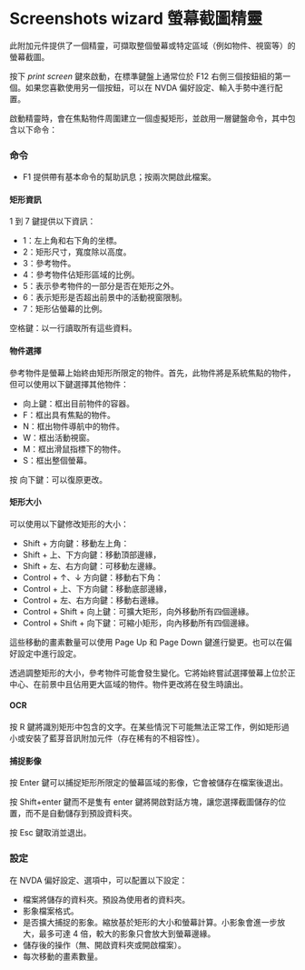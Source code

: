 # Screenshots wizard 螢幕截圖精靈

此附加元件提供了一個精靈，可擷取整個螢幕或特定區域（例如物件、視窗等）的螢幕截圖。

按下 _print screen_ 鍵來啟動，在標準鍵盤上通常位於 F12 右側三個按鈕組的第一個。如果您喜歡使用另一個按鈕，可以在 NVDA 偏好設定、輸入手勢中進行配置。

啟動精靈時，會在焦點物件周圍建立一個虛擬矩形，並啟用一層鍵盤命令，其中包含以下命令：

### 命令

* F1 提供帶有基本命令的幫助訊息；按兩次開啟此檔案。

#### 矩形資訊

1 到 7 鍵提供以下資訊：

* 1：左上角和右下角的坐標。
* 2：矩形尺寸，寬度除以高度。
* 3：參考物件。
* 4：參考物件佔矩形區域的比例。
* 5：表示參考物件的一部分是否在矩形之外。
* 6：表示矩形是否超出前景中的活動視窗限制。
* 7：矩形佔螢幕的比例。

空格鍵：以一行讀取所有這些資料。

#### 物件選擇

參考物件是螢幕上始終由矩形所限定的物件。首先，此物件將是系統焦點的物件，但可以使用以下鍵選擇其他物件：

* 向上鍵：框出目前物件的容器。
* F：框出具有焦點的物件。
* N：框出物件導航中的物件。
* W：框出活動視窗。
* M：框出滑鼠指標下的物件。
* S：框出整個螢幕。

按 向下鍵：可以復原更改。


#### 矩形大小

可以使用以下鍵修改矩形的大小：

* Shift + 方向鍵：移動左上角：
* Shift + 上、下方向鍵：移動頂部邊緣，
* Shift + 左、右方向鍵：可移動左邊緣。
* Control + ↑、↓ 方向鍵：移動右下角：
* Control + 上、下方向鍵：移動底部邊緣，
* Control + 左、右方向鍵：移動右邊緣。
* Control + Shift + 向上鍵：可擴大矩形，向外移動所有四個邊緣。
* Control + Shift + 向下鍵：可縮小矩形，向內移動所有四個邊緣。

這些移動的畫素數量可以使用 Page Up 和 Page Down 鍵進行變更。也可以在偏好設定中進行設定。

透過調整矩形的大小，參考物件可能會發生變化。它將始終嘗試選擇螢幕上位於正中心、在前景中且佔用更大區域的物件。物件更改將在發生時讀出。


#### OCR

按 R 鍵將識別矩形中包含的文字。在某些情況下可能無法正常工作，例如矩形過小或安裝了藍芽音訊附加元件（存在稀有的不相容性）。


#### 捕捉影像

按 Enter 鍵可以捕捉矩形所限定的螢幕區域的影像，它會被儲存在檔案後退出。

按 Shift+enter 鍵而不是隻有 enter 鍵將開啟對話方塊，讓您選擇截圖儲存的位置，而不是自動儲存到預設資料夾。

按 Esc 鍵取消並退出。

### 設定

在 NVDA 偏好設定、選項中，可以配置以下設定：

* 檔案將儲存的資料夾。預設為使用者的資料夾。
* 影象檔案格式。
* 是否擴大捕捉的影象。縮放基於矩形的大小和螢幕計算。小影象會進一步放大，最多可達 4 倍，較大的影象只會放大到螢幕邊緣。
* 儲存後的操作（無、開啟資料夾或開啟檔案）。
* 每次移動的畫素數量。
